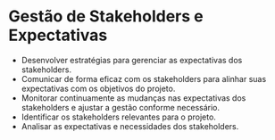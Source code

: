 # Gestão de Stakeholders e Expectativas
- Desenvolver estratégias para gerenciar as expectativas dos stakeholders.
- Comunicar de forma eficaz com os stakeholders para alinhar suas expectativas com os objetivos do projeto.
- Monitorar continuamente as mudanças nas expectativas dos stakeholders e ajustar a gestão conforme necessário.
- Identificar os stakeholders relevantes para o projeto.
- Analisar as expectativas e necessidades dos stakeholders.
